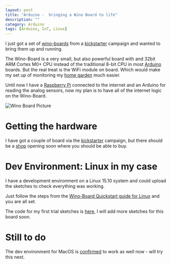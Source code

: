 ```yaml
---
layout: post
title: "Arduino -  bringing a Wino Board to life"
description: ""
category: Arduino
tags: [Arduino, IoT, Linux]
---
```


I just got a set of [wino-boards](http://wino-board.com) from a
[kickstarter](https://www.kickstarter.com/projects/krom/wino-board-the-tiny-10-arduino-with-wifi)
campaign and wanted to bring them up and running.

The Wino-Board is a very small, but also powerful board with and
32bit ARM Cortex M0+ CPU instead of the traditional 8-bit CPU in most
[Arduino](www.arduino.cc) boards. But the real treat is the WiFi
module on board. Which would make my set up of monitoring my 
[home garden](http://blog.abarbanell.de/raspberry/2015/08/16/raspberry-arduino/)
 much easier.

Until now I have  a [Raspberry Pi](https://www.raspberrypi.org/)
connected to the internet and an
Arduino for reading the analog sensors, now my plan is to have all
of the internet logic on the Wino-Board.

![Wino Board Picture](http://wino-board.com/images/Wino_layout.PNG) 

# Getting the hardware

I have got a couple of board via the 
[kickstarter](https://www.kickstarter.com/projects/krom/wino-board-the-tiny-10-arduino-with-wifi)
campaign, but there should be a [shop](http://wino-board.com/index.php/en/store)
 opening soon where you should be able to buy. 

# Dev Environment: Linux in my case

I have a development environment on a Linux 15.10 system and could upload the sketches to check 
everything was working.

Just follow the steps from the [Wino-Board Quickstart guide for
Linux](http://www.wino-board.com/index.php/en/wino-board/quickstart/linux) and you are all set.

The code for my first trial sketches is [here](https://github.com/abarbanell/arduino-wino), I will add more 
sketches for this board soon.

# Still to do

The dev environment for MacOS is [confirmed](http://www.wino-board.com/index.php/de/forum/software/9-howto-install-the-wino-board-addin-at-linux?start=18) to work as well now - will try this next.


